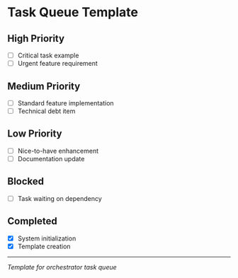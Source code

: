 # Task Queue Template

## High Priority
- [ ] Critical task example
- [ ] Urgent feature requirement

## Medium Priority
- [ ] Standard feature implementation
- [ ] Technical debt item

## Low Priority
- [ ] Nice-to-have enhancement
- [ ] Documentation update

## Blocked
- [ ] Task waiting on dependency

## Completed
- [x] System initialization
- [x] Template creation

---
*Template for orchestrator task queue*